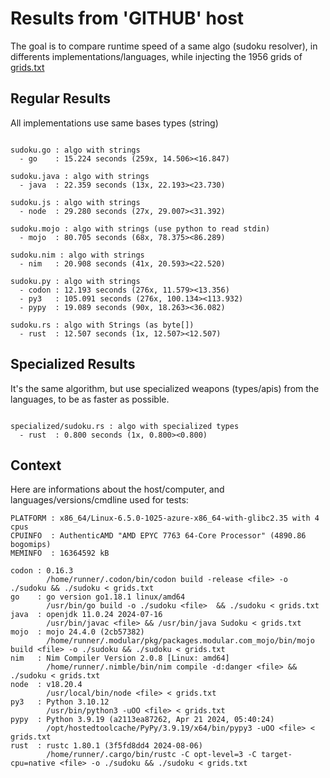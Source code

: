 # Results from 'GITHUB' host

The goal is to compare runtime speed of a same algo (sudoku resolver), in differents implementations/languages, while injecting the 1956 grids of [grids.txt](grids.txt)

## Regular Results

All implementations use same bases types (string)

```

sudoku.go : algo with strings
  - go    : 15.224 seconds (259x, 14.506><16.847)

sudoku.java : algo with strings
  - java  : 22.359 seconds (13x, 22.193><23.730)

sudoku.js : algo with strings
  - node  : 29.280 seconds (27x, 29.007><31.392)

sudoku.mojo : algo with strings (use python to read stdin)
  - mojo  : 80.705 seconds (68x, 78.375><86.289)

sudoku.nim : algo with strings
  - nim   : 20.908 seconds (41x, 20.593><22.520)

sudoku.py : algo with strings
  - codon : 12.193 seconds (276x, 11.579><13.356)
  - py3   : 105.091 seconds (276x, 100.134><113.932)
  - pypy  : 19.089 seconds (90x, 18.263><36.082)

sudoku.rs : algo with Strings (as byte[])
  - rust  : 12.507 seconds (1x, 12.507><12.507)

```

## Specialized Results

It's the same algorithm, but use specialized weapons (types/apis) from the languages, to be as faster as possible.

```

specialized/sudoku.rs : algo with specialized types
  - rust  : 0.800 seconds (1x, 0.800><0.800)

```
## Context

Here are informations about the host/computer, and languages/versions/cmdline used for tests:
```
PLATFORM : x86_64/Linux-6.5.0-1025-azure-x86_64-with-glibc2.35 with 4 cpus
CPUINFO  : AuthenticAMD "AMD EPYC 7763 64-Core Processor" (4890.86 bogomips)
MEMINFO  : 16364592 kB

codon : 0.16.3
        /home/runner/.codon/bin/codon build -release <file> -o ./sudoku && ./sudoku < grids.txt
go    : go version go1.18.1 linux/amd64
        /usr/bin/go build -o ./sudoku <file>  && ./sudoku < grids.txt
java  : openjdk 11.0.24 2024-07-16
        /usr/bin/javac <file> && /usr/bin/java Sudoku < grids.txt
mojo  : mojo 24.4.0 (2cb57382)
        /home/runner/.modular/pkg/packages.modular.com_mojo/bin/mojo build <file> -o ./sudoku && ./sudoku < grids.txt
nim   : Nim Compiler Version 2.0.8 [Linux: amd64]
        /home/runner/.nimble/bin/nim compile -d:danger <file> && ./sudoku < grids.txt
node  : v18.20.4
        /usr/local/bin/node <file> < grids.txt
py3   : Python 3.10.12
        /usr/bin/python3 -uOO <file> < grids.txt
pypy  : Python 3.9.19 (a2113ea87262, Apr 21 2024, 05:40:24)
        /opt/hostedtoolcache/PyPy/3.9.19/x64/bin/pypy3 -uOO <file> < grids.txt
rust  : rustc 1.80.1 (3f5fd8dd4 2024-08-06)
        /home/runner/.cargo/bin/rustc -C opt-level=3 -C target-cpu=native <file> -o ./sudoku && ./sudoku < grids.txt

```


